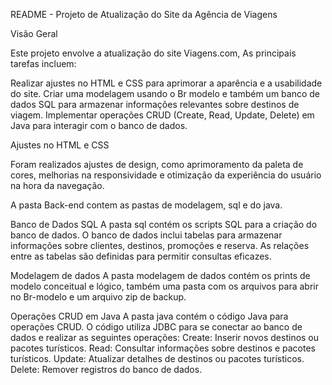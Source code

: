 README - Projeto de Atualização do Site da Agência de Viagens

Visão Geral

Este projeto envolve a atualização do site Viagens.com, As principais tarefas incluem:

Realizar ajustes no HTML e CSS para aprimorar a aparência e a usabilidade do site.
Criar uma modelagem usando o Br modelo e também um banco de dados SQL para armazenar informações relevantes sobre destinos de viagem.
Implementar operações CRUD (Create, Read, Update, Delete) em Java para interagir com o banco de dados.

Ajustes no HTML e CSS

Foram realizados ajustes de design, como aprimoramento da paleta de cores, melhorias na responsividade e otimização da experiência do usuário na hora da navegação.

A pasta Back-end contem as pastas de modelagem, sql e do java.

Banco de Dados SQL
A pasta sql contém os scripts SQL para a criação do banco de dados.
O banco de dados inclui tabelas para armazenar informações sobre clientes, destinos, promoções e reserva.
As relações entre as tabelas são definidas para permitir consultas eficazes.

Modelagem de dados 
A pasta modelagem de dados contém os prints de modelo conceitual e lógico, também uma pasta com os arquivos para abrir no Br-modelo e um arquivo zip de backup.

Operações CRUD em Java
A pasta java contém o código Java para operações CRUD.
O código utiliza JDBC para se conectar ao banco de dados e realizar as seguintes operações:
Create: Inserir novos destinos ou pacotes turísticos.
Read: Consultar informações sobre destinos e pacotes turísticos.
Update: Atualizar detalhes de destinos ou pacotes turísticos.
Delete: Remover registros do banco de dados.
